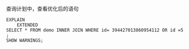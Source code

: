 查询计划中，查看优化后的语句
```shell
EXPLAIN 
	EXTENDED
SELECT * FROM demo INNER JOIN WHERE id= 394427013860954112 OR id =5
;
SHOW WARNINGS;
```